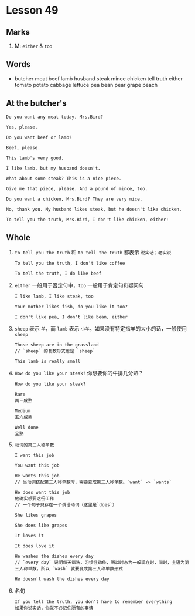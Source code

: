 # Lesson 49

## Marks

1. M: `either` & `too`

## Words

- butcher meat beef lamb husband steak mince chicken tell truth either tomato potato cabbage lettuce pea bean pear grape peach

## At the butcher's

```
Do you want any meat today, Mrs.Bird?

Yes, please.

Do you want beef or lamb?

Beef, please.

This lamb's very good.

I like lamb, but my husband doesn't.

What about some steak? This is a nice piece.

Give me that piece, please. And a pound of mince, too.

Do you want a chicken, Mrs.Bird? They are very nice.

No, thank you. My husband likes steak, but he doesn't like chicken.

To tell you the truth, Mrs.Bird, I don't like chicken, either!
```

## Whole

1. `to tell you the truth` 和 `to tell the truth` 都表示 `说实话；老实说`

   ```
   To tell you the truth, I don't like coffee

   To tell the truth, I do like beef
   ```

2. `either` 一般用于否定句中，`too` 一般用于肯定句和疑问句

   ```
   I like lamb, I like steak, too

   Your mother likes fish, do you like it too?

   I don't like pea, I don't like bean, either
   ```

3. `sheep` 表示 `羊`，而 `lamb` 表示 `小羊`。如果没有特定指羊的大小的话，一般使用 `sheep`

   ```
   Those sheep are in the grassland
   // `sheep` 的复数形式也是 `sheep`

   This lamb is really small
   ```

4. `How do you like your steak?` 你想要你的牛排几分熟？

   ```
   How do you like your steak?

   Rare
   两三成熟

   Medium
   五六成熟

   Well done
   全熟
   ```

5. `动词的第三人称单数`

   ```
   I want this job

   You want this job

   He wants this job
   // 当动词搭配第三人称单数时，需要变成第三人称单数。`want` -> `wants`

   He does want this job
   他确实想要这份工作
   // 一个句子只存在一个谓语动词（这里是`does`）

   She likes grapes

   She does like grapes

   It loves it

   It does love it

   He washes the dishes every day
   // `every day` 说明每天都洗，习惯性动作，所以时态为一般现在时，同时，主语为第三人称单数，所以 `wash` 就要变成第三人称单数形式

   He doesn't wash the dishes every day
   ```

6. 名句

   ```
   If you tell the truth, you don't have to remember everything
   如果你说实话，你就不必记住所有的事情
   ```
